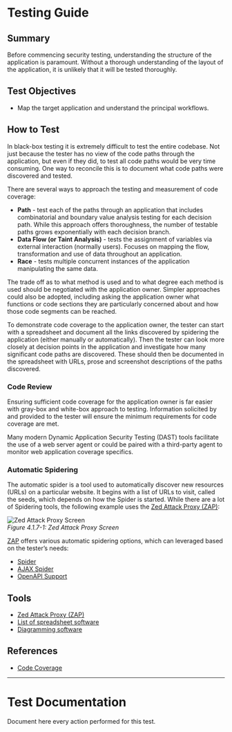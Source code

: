# Testing Guide

## Summary

Before commencing security testing, understanding the structure of the application is paramount. Without a thorough understanding of the layout of the application, it is unlikely that it will be tested thoroughly.

## Test Objectives

-   Map the target application and understand the principal workflows.

## How to Test

In black-box testing it is extremely difficult to test the entire codebase. Not just because the tester has no view of the code paths through the application, but even if they did, to test all code paths would be very time consuming. One way to reconcile this is to document what code paths were discovered and tested.

There are several ways to approach the testing and measurement of code coverage:

-   **Path** - test each of the paths through an application that includes combinatorial and boundary value analysis testing for each decision path. While this approach offers thoroughness, the number of testable paths grows exponentially with each decision branch.
-   **Data Flow (or Taint Analysis)** - tests the assignment of variables via external interaction (normally users). Focuses on mapping the flow, transformation and use of data throughout an application.
-   **Race** - tests multiple concurrent instances of the application manipulating the same data.

The trade off as to what method is used and to what degree each method is used should be negotiated with the application owner. Simpler approaches could also be adopted, including asking the application owner what functions or code sections they are particularly concerned about and how those code segments can be reached.

To demonstrate code coverage to the application owner, the tester can start with a spreadsheet and document all the links discovered by spidering the application (either manually or automatically). Then the tester can look more closely at decision points in the application and investigate how many significant code paths are discovered. These should then be documented in the spreadsheet with URLs, prose and screenshot descriptions of the paths discovered.

### Code Review

Ensuring sufficient code coverage for the application owner is far easier with gray-box and white-box approach to testing. Information solicited by and provided to the tester will ensure the minimum requirements for code coverage are met.

Many modern Dynamic Application Security Testing (DAST) tools facilitate the use of a web server agent or could be paired with a third-party agent to monitor web application coverage specifics.

### Automatic Spidering

The automatic spider is a tool used to automatically discover new resources (URLs) on a particular website. It begins with a list of URLs to visit, called the seeds, which depends on how the Spider is started. While there are a lot of Spidering tools, the following example uses the [Zed Attack Proxy (ZAP)](https://github.com/zaproxy/zaproxy):

![Zed Attack Proxy Screen](https://owasp.org/www-project-web-security-testing-guide/v42/4-Web_Application_Security_Testing/01-Information_Gathering/images/OWASPZAPSP.png)  
_Figure 4.1.7-1: Zed Attack Proxy Screen_

[ZAP](https://github.com/zaproxy/zaproxy) offers various automatic spidering options, which can leveraged based on the tester’s needs:

-   [Spider](https://www.zaproxy.org/docs/desktop/start/features/spider/)
-   [AJAX Spider](https://www.zaproxy.org/docs/desktop/addons/ajax-spider/)
-   [OpenAPI Support](https://www.zaproxy.org/docs/desktop/addons/openapi-support/)

## Tools

-   [Zed Attack Proxy (ZAP)](https://github.com/zaproxy/zaproxy)
-   [List of spreadsheet software](https://en.wikipedia.org/wiki/List_of_spreadsheet_software)
-   [Diagramming software](https://en.wikipedia.org/wiki/List_of_concept-_and_mind-mapping_software)

## References

-   [Code Coverage](https://en.wikipedia.org/wiki/Code_coverage)

---

# Test Documentation

Document here every action performed for this test.